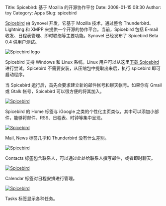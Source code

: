 Title: Spicebird: 基于 Mozilla 的开源协作平台
Date: 2008-01-15 08:30
Author: toy
Category: Apps
Slug: spicebird

[Spicebird](http://www.spicebird.com/) 由 Synovel 开发，它基于 Mozilla
技术，通过整合 Thunderbird、Lightning 和 XMPP
来提供一个开源的协作平台。当前，Spicebird 包括 E-mail
收发、日程表管理、即时联络等主要功能。Synovel 已经发布了 Spicebird Beta
0.4 供用户测试。

![Spicebird logo](http://i.linuxtoy.org/i/2008/01/spicebird-logo.png)

Spicebird 支持 Windows 和 Linux 系统。Linux 用户可以从这里[下载
Spicebird](http://www.spicebird.com/download) 进行尝试。Spicebird
不需要安装，从压缩包中提取出来后，执行 spicebird 即可启动程序。

当 Spicebird 运行后，首先会要求建立新的邮件帐号和聊天帐号。如果你有
Gmail 或 Gtalk 帐号，Spicebird 可以很方便的将其加入。

[![Spicebird](http://i.linuxtoy.org/i/2008/01/spicebird-home-thumb.png)](http://i.linuxtoy.org/i/2008/01/spicebird-home.png)

Spicebird 的 Home 标签与 iGoogle
之类的个性化主页类似，其中可以添加小部件，能够将邮件、RSS、日程表、时钟等集中呈现。

[![Spicebird](http://i.linuxtoy.org/i/2008/01/spicebird-mail-thumb.png)](http://i.linuxtoy.org/i/2008/01/spicebird-mail.png)

Mail, News 标签几乎和 Thunderbird 没有什么差别。

[![Spicebird](http://i.linuxtoy.org/i/2008/01/spicebird-contacts-thumb.png)](http://i.linuxtoy.org/i/2008/01/spicebird-contacts.png)

Contacts 标签包含联系人，可以通过此处给联系人撰写邮件，或者即时聊天。

[![Spicebird](http://i.linuxtoy.org/i/2008/01/spicebird-calendar-thumb.png)](http://i.linuxtoy.org/i/2008/01/spicebird-calendar.png)

Calendar 标签对日程安排进行管理。

[![Spicebird](http://i.linuxtoy.org/i/2008/01/spicebird-tasks-thumb.png)](http://i.linuxtoy.org/i/2008/01/spicebird-tasks.png)

Tasks 标签显示各种任务。
